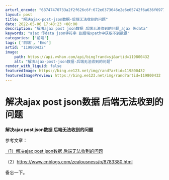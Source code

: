 ```yaml
---
arturl_encode: "68747470733a2f2f626c6f:672e6373646e2e6e65742f6a636f6977656e77666b6f77652f:61727469636c652f64657461696c732f313139383030343332"
layout: post
title: "解决ajax-post-json数据-后端无法收到的问题"
date: 2022-05-06 17:48:23 +08:00
description: "解决ajax post json数据 后端无法收到的问题_ajax 传data"
keywords: "ajax 传data json字符串 到后端xpath中获取不到数据"
categories: ['前端']
tags: ['前端', 'Emo']
artid: "119800432"
image:
    path: https://api.vvhan.com/api/bing?rand=sj&artid=119800432
    alt: "解决ajax-post-json数据-后端无法收到的问题"
render_with_liquid: false
featuredImage: https://bing.ee123.net/img/rand?artid=119800432
featuredImagePreview: https://bing.ee123.net/img/rand?artid=119800432
---
```


# 解决ajax post json数据 后端无法收到的问题

**解决ajax post json数据 后端无法收到的问题**

参考文章：

[（1）解决ajax post json数据 后端无法收到的问题](https://www.javazxz.com/thread-10926-1-1.html)

（2）https://www.cnblogs.com/zealousness/p/8783380.html

  
备忘一下。